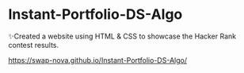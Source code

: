 # Instant-Portfolio-DS-Algo
✨Created a website using HTML &amp; CSS to showcase the Hacker Rank contest results.

https://swap-nova.github.io/Instant-Portfolio-DS-Algo/

